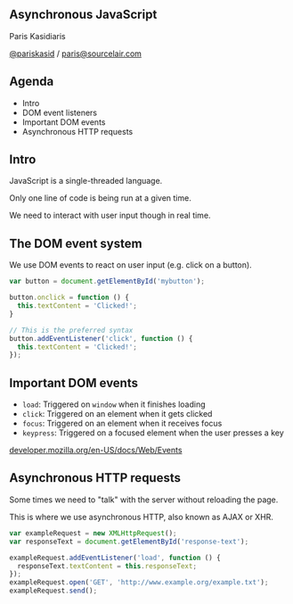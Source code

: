 ## Asynchronous JavaScript

Paris Kasidiaris

[@pariskasid](https://twitter.com/pariskasid) / [paris@sourcelair.com](mailto:paris@sourcelair.com)


## Agenda

* Intro
* DOM event listeners
* Important DOM events
* Asynchronous HTTP requests


## Intro

JavaScript is a single-threaded language.

Only one line of code is being run at a given time.

We need to interact with user input though in real time.


## The DOM event system

We use DOM events to react on user input (e.g. click on a button).

```javascript
var button = document.getElementById('mybutton');

button.onclick = function () {
  this.textContent = 'Clicked!';
}

// This is the preferred syntax
button.addEventListener('click', function () {
  this.textContent = 'Clicked!';
});
```


## Important DOM events

- `load`: Triggered on `window` when it finishes loading
- `click`: Triggered on an element when it gets clicked
- `focus`: Triggered on an element when it receives focus
- `keypress`: Triggered on a focused element when the user presses a key

[developer.mozilla.org/en-US/docs/Web/Events](https://developer.mozilla.org/en-US/docs/Web/Events)


## Asynchronous HTTP requests

Some times we need to "talk" with the server without reloading the page.

This is where we use asynchronous HTTP, also known as AJAX or XHR.

```javascript
var exampleRequest = new XMLHttpRequest();
var responseText = document.getElementById('response-text');

exampleRequest.addEventListener('load', function () {
  responseText.textContent = this.responseText;
});
exampleRequest.open('GET', 'http://www.example.org/example.txt');
exampleRequest.send();
```
